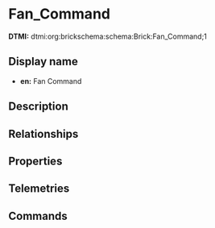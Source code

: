 # Fan_Command
**DTMI:** dtmi:org:brickschema:schema:Brick:Fan_Command;1
## Display name
- **en:** Fan Command
## Description
## Relationships
## Properties
## Telemetries
## Commands
